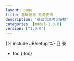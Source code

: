 ```yaml
---
layout: page
title: 基础信息 考务安排
description: "基础信息考务安排"
categories: [model-1.0.0]
version: ["1.0.0"]
---
```

{% include JB/setup %}
 目  录

* toc
{:toc}


